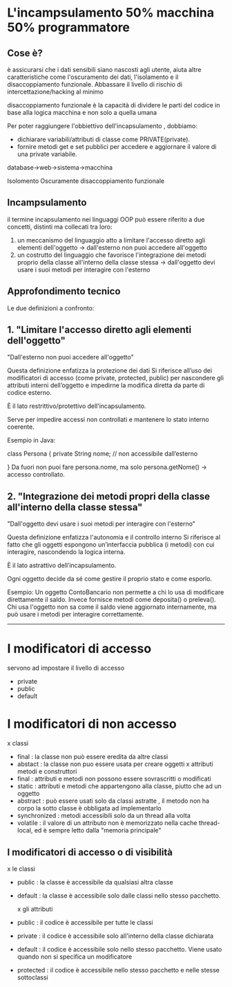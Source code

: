 # L'incampsulamento 50% macchina 50% programmatore

## Cose è?

è assicurarsi che i dati sensibili siano nascosti agli utente, aiuta altre caratteristiche come l'oscuramento dei dati, l'isolamento e il disaccoppiamento funzionale. Abbassare il livello di rischio di intercettazione/hacking al minimo

disaccoppiamento funzionale è la capacità di dividere le parti del codice in base alla logica macchina e non solo a quella umana

Per poter raggiungere l'obbiettivo dell'incapsulamento , dobbiamo:

- dichiarare variabili/attributi di classe come PRIVATE(private).
- fornire metodi get e set pubblici per accedere e aggiornare il valore di una private variabile.

database->web->sistema->macchina

Isolomento
Oscuramente
disaccoppiamento funzionale

## Incampsulamento

il termine incapsulamento nei linguaggi OOP può essere riferito a due concetti, distinti ma collecati tra loro:

1. un meccanismo del linguaggio atto a limitare l'accesso diretto agli elementi dell'oggetto -> dall'esterno non puoi accedere all'oggetto
2. un costrutto del linguaggio che favorisce l'integrazione dei metodi proprio della classe all'interno della classe stessa -> dall'oggetto devi usare i suoi metodi per interagire con l'esterno

## Approfondimento tecnico

Le due definizioni a confronto:

## 1. "Limitare l'accesso diretto agli elementi dell'oggetto"

"Dall'esterno non puoi accedere all'oggetto"

Questa definizione enfatizza la protezione dei dati
Si riferisce all’uso dei modificatori di accesso (come private, protected, public) per nascondere gli attributi interni dell’oggetto e impedirne la modifica diretta da parte di codice esterno.

È il lato restrittivo/protettivo dell’incapsulamento.

Serve per impedire accessi non controllati e mantenere lo stato interno coerente.

Esempio in Java:

class Persona {
private String nome; // non accessibile dall’esterno

}
Da fuori non puoi fare persona.nome, ma solo persona.getNome() → accesso controllato.

## 2. "Integrazione dei metodi propri della classe all'interno della classe stessa"

"Dall'oggetto devi usare i suoi metodi per interagire con l'esterno"

Questa definizione enfatizza l'autonomia e il controllo interno
Si riferisce al fatto che gli oggetti espongono un’interfaccia pubblica (i metodi) con cui interagire, nascondendo la logica interna.

È il lato astrattivo dell’incapsulamento.

Ogni oggetto decide da sé come gestire il proprio stato e come esporlo.

Esempio:
Un oggetto ContoBancario non permette a chi lo usa di modificare direttamente il saldo. Invece fornisce metodi come deposita() o preleva().
Chi usa l'oggetto non sa come il saldo viene aggiornato internamente, ma può usare i metodi per interagire correttamente.

---

# I modificatori di accesso

servono ad impostare il livello di accesso

- private
- public
- default

# I modificatori di non accesso

x classi

- final : la classe non può essere eredita da altre classi
- abstact : la classe non puo essere usata per creare oggetti
  x attributi metodi e construttori
- final : attributi e metodi non possono essere sovrascritti o modificati
- static : attributi e metodi che appartengono alla classe, piutto che ad un oggetto
- abstract : può essere usati solo da classi astratte , il metodo non ha corpo la sotto classe è obbligata ad implementarlo
- synchronized : metodi accessibili solo da un thread alla volta
- volatile : il valore di un attributo non è memorizzato nella cache thread-local, ed è sempre letto dalla "memoria principale"

## I modificatori di accesso o di visibilità

x le classi

- public : la classe è accessibile da qualsiasi altra classe
- default : la classe è accessibile solo dalle classi nello stesso pacchetto.

  x gli attributi

- public : il codice è accessibile per tutte le classi
- private : il codice è accessibile solo all'interno della classe dichiarata
- default : il codice è accessibile solo nello stesso pacchetto. Viene usato quando non si specifica un modificatore
- protected : il codice è accessibile nello stesso pacchetto e nelle stesse sottoclassi
